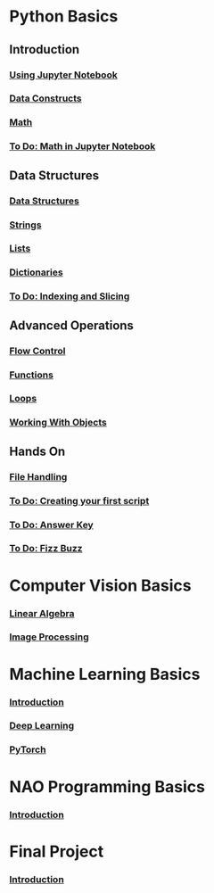 # Python Basics

## Introduction
### [Using Jupyter Notebook](./python/Using%20Jupyter%20Notebook.ipynb)
### [Data Constructs](./python/Data%20Constructs.ipynb)
### [Math](./python/Math.ipynb)
### [To Do: Math in Jupyter Notebook](./python/Math%20in%20Jupyter%20Notebook.ipynb)

## Data Structures
### [Data Structures](./python/Data%20Structures.ipynb)
### [Strings](./python/Strings.ipynb)
### [Lists](./python/Lists.ipynb)
### [Dictionaries](./python/Dictionaries.ipynb)
### [To Do: Indexing and Slicing](./python/Indexing%20and%20Slicing.ipynb)

## Advanced Operations
### [Flow Control](./python/Flow%20Control.ipynb)
### [Functions](./python/Functions.ipynb)
### [Loops](./python/Loops.ipynb)
### [Working With Objects](./python/Working%20With%20Objects.ipynb)

## Hands On
### [File Handling](./python/File%20Handling.ipynb)
### [To Do: Creating your first script](./python/Creating%20your%20first%20script.ipynb)
### [To Do: Answer Key](./python/Answer%20Key.ipynb)
### [To Do: Fizz Buzz](./python/Fizz%20Buzz.ipynb)


# Computer Vision Basics

### [Linear Algebra](./computer%20vision/Linear%20Algebra.ipynb)
### [Image Processing](./computer%20vision/Image%20Processing.ipynb)


# Machine Learning Basics

### [Introduction](./machine%20learning/Introduction.ipynb)
### [Deep Learning](./machine%20learning/Deep%20Learning.ipynb)
### [PyTorch](./machine%20learning/PyTorch.ipynb)


# NAO Programming Basics

### [Introduction](./nao%20programming/Introduction.ipynb)


# Final Project

### [Introduction](./final%20project/Introduction.ipynb)
